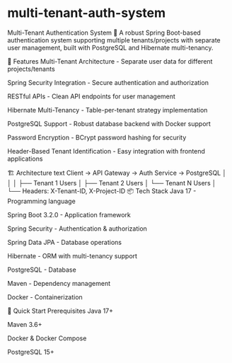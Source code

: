 # multi-tenant-auth-system

Multi-Tenant Authentication System 🔐
A robust Spring Boot-based authentication system supporting multiple tenants/projects with separate user management, built with PostgreSQL and Hibernate multi-tenancy.

🌟 Features
Multi-Tenant Architecture - Separate user data for different projects/tenants

Spring Security Integration - Secure authentication and authorization

RESTful APIs - Clean API endpoints for user management

Hibernate Multi-Tenancy - Table-per-tenant strategy implementation

PostgreSQL Support - Robust database backend with Docker support

Password Encryption - BCrypt password hashing for security

Header-Based Tenant Identification - Easy integration with frontend applications

🏗️ Architecture
text
Client → API Gateway → Auth Service → PostgreSQL
            │               │
            │               ├── Tenant 1 Users
            │               ├── Tenant 2 Users
            │               └── Tenant N Users
            │
            └── Headers: X-Tenant-ID, X-Project-ID
📦 Tech Stack
Java 17 - Programming language

Spring Boot 3.2.0 - Application framework

Spring Security - Authentication & authorization

Spring Data JPA - Database operations

Hibernate - ORM with multi-tenancy support

PostgreSQL - Database

Maven - Dependency management

Docker - Containerization

🚀 Quick Start
Prerequisites
Java 17+

Maven 3.6+

Docker & Docker Compose

PostgreSQL 15+
